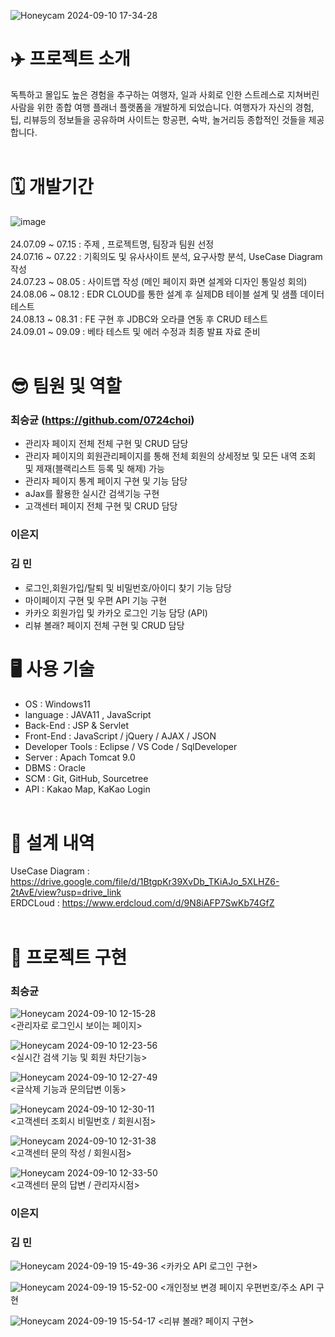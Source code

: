 
![Honeycam 2024-09-10 17-34-28](https://github.com/user-attachments/assets/bfa69d3d-f25c-4862-b16d-e8abe006424d) <br>
# ✈️ 프로젝트 소개<br>

독특하고 몰입도 높은 경험을 추구하는 여행자, 일과 사회로 인한 스트레스로 지쳐버린 사람을 위한 종합 여행 플래너 플랫폼을 개발하게 되었습니다.
여행자가 자신의 경험, 팁, 리뷰등의 정보들을 공유하며 사이트는 항공편, 숙박, 놀거리등 종합적인 것들을 제공합니다. <br><br>

# 🗓️ 개발기간 <br>

![image](https://github.com/user-attachments/assets/b9262e33-7ef4-43e0-b172-6332be1137f0) <br><br>
24.07.09 ~ 07.15 : 주제 , 프로젝트명, 팀장과 팀원 선정 <br>
24.07.16 ~ 07.22 : 기획의도 및 유사사이트 분석, 요구사항 분석, UseCase Diagram 작성 <br>
24.07.23 ~ 08.05 : 사이트맵 작성 (메인 페이지 화면 설계와 디자인 통일성 회의) <br>
24.08.06 ~ 08.12 : EDR CLOUD를 통한 설계 후 실제DB 테이블 설계 및 샘플 데이터 테스트 <br>
24.08.13 ~ 08.31 : FE 구현 후 JDBC와 오라클 연동 후 CRUD 테스트 <br>
24.09.01 ~ 09.09 : 베타 테스트 및 에러 수정과 최종 발표 자료 준비 <br><br>

# 😎 팀원 및 역할 <br>
### 최승균 (https://github.com/0724choi) <br>
- 관리자 페이지 전체 전체 구현 및 CRUD 담당 <br>
- 관리자 페이지의 회원관리페이지를 통해 전체 회원의 상세정보 및 모든 내역 조회 및 제재(블랙리스트 등록 및 해제) 가능 <br>
- 관리자 페이지 통계 페이지 구현 및 기능 담당
- aJax를 활용한 실시간 검색기능 구현 <br>
- 고객센터 페이지 전체 구현 및 CRUD 담당 <br>

### 이은지 <br>
### 김 민<br>
- 로그인,회원가입/탈퇴 및 비밀번호/아이디 찾기 기능 담당 <br>
- 마이페이지 구현 및 우편 API 기능 구현 <br>
- 카카오 회원가입 및 카카오 로그인 기능 담당 (API) <br>
- 리뷰 볼래? 페이지 전체 구현 및 CRUD 담당 <br>


# 🖥️ 사용 기술 <br>
- OS : Windows11 <br>
- language : JAVA11 , JavaScript <br>
- Back-End : JSP & Servlet <br>
- Front-End : JavaScript / jQuery / AJAX / JSON <br>
- Developer Tools : Eclipse / VS Code / SqlDeveloper <br>
- Server : Apach Tomcat 9.0 <br>
- DBMS : Oracle <br>
- SCM : Git, GitHub, Sourcetree <br>
- API : Kakao Map, KaKao Login<br><br>


# 🧾 설계 내역 <br>
UseCase Diagram : https://drive.google.com/file/d/1BtgpKr39XvDb_TKiAJo_5XLHZ6-2tAvE/view?usp=drive_link <br>
ERDCLoud : https://www.erdcloud.com/d/9N8iAFP7SwKb74GfZ <br><br>





# 🎨 프로젝트 구현 <br>
  ### 최승균 <br>
![Honeycam 2024-09-10 12-15-28](https://github.com/user-attachments/assets/99712b6b-72fb-4b56-982a-e072bcab6aea)<br>
<관리자로 로그인시 보이는 페이지> <br>

![Honeycam 2024-09-10 12-23-56](https://github.com/user-attachments/assets/d604c68c-c2e7-4690-a7be-8161ae5f5cd8)<br>
<실시간 검색 기능 및 회원 차단기능><br>

![Honeycam 2024-09-10 12-27-49](https://github.com/user-attachments/assets/41c8cbae-6a77-4a11-b0b8-e2f4894dbf4c)<br>
<글삭제 기능과 문의답변 이동><br>

![Honeycam 2024-09-10 12-30-11](https://github.com/user-attachments/assets/54b283b7-a386-41c9-9d7b-3041a91a761c)<br>
<고객센터 조회시 비밀번호 / 회원시점><br>

![Honeycam 2024-09-10 12-31-38](https://github.com/user-attachments/assets/ca1feabc-48a7-49cc-a354-3b37c782d4fc)<br>
<고객센터 문의 작성 / 회원시점><br>

![Honeycam 2024-09-10 12-33-50](https://github.com/user-attachments/assets/b3d422d9-288d-4f6e-98e7-dce024d58d90)<br>
<고객센터 문의 답변 / 관리자시점><br>

### 이은지 <br>
### 김 민<br>
![Honeycam 2024-09-19 15-49-36](https://github.com/user-attachments/assets/efa59a26-f1c4-4074-91a8-b77764e59835)
<카카오 API 로그인 구현> <br>

![Honeycam 2024-09-19 15-52-00](https://github.com/user-attachments/assets/262752eb-ace9-464a-876d-01955633f917)
<개인정보 변경 페이지 우편번호/주소 API 구현 <br>

![Honeycam 2024-09-19 15-54-17](https://github.com/user-attachments/assets/faf19b37-6f9b-41c6-ad7a-49004bee921b)
<리뷰 볼래? 페이지 구현> <br>




  

